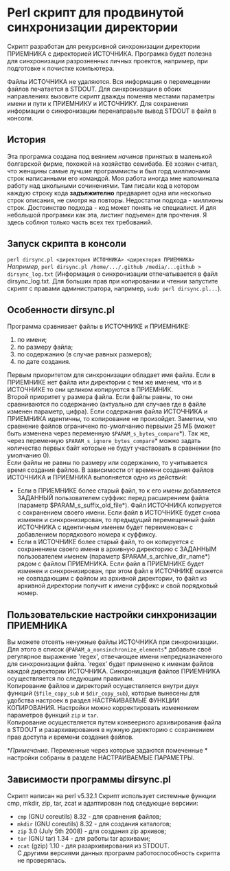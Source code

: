 
# Perl скрипт для продвинутой синхронизации директории

Скрипт разработан для рекурсивной синхронизации директории ПРИЕМНИКА с директорией ИСТОЧНИКА. 
Програмка будет полезна для синхронизации разрозненных личных проектов, например, при подготовке к почистке компьютера.

Файлы ИСТОЧНИКА не удаляются. Вся информация о перемещении файлов печатается в STDOUT.
Для синхронизации в обоих направлениях вызовите скрипт дважды поменяв местами параметры имени и пути к ПРИЕМНИКУ и ИСТОЧНИКУ.
Для сохранения информации о синхронизации перенаправьте вывод STDOUT в файл в консоли.

## История
Эта програмка создана под веянием *начинов* принятых в маленькой болгарской фирме, похожей на хозяйство семибаба.
Её хозяин считал, что женщины самые лучшие программисты и был горд миллионами строк написанными его командой. Моя работа иногда мне напоминала работу над школьными сочинениями. Там писали код в котором каждую строку кода **задължително** предваряет одна или несколько строк описания, не смотря на повторы. Недостатки подхода - миллионы строк.  Достоинство подхода - код может понять не специалист. И для небольшой програмки как эта, листинг подъемен для прочтения. Я здесь соблюл только часть всех тех требований.

## Запуск скрипта в консоли
`perl dirsync.pl <директория ИСТОЧНИКА> <директория ПРИЕМНИКА>`\
*Например*, ```perl dirsync.pl /home/.../.github /media/...github > dirsync_log.txt``` (Информация о синхронизации отпечатывается в файл dirsync_log.txt. Для больших прав при копировании и чтении запустите скрипт с правами администратора, например, `sudo perl dirsync.pl...`).

## Особенности dirsync.pl
Программа сравнивает файлы в ИСТОЧНИКЕ и ПРИЕМНИКЕ:
1. по имени;
2. по размеру файла;
3. по содержанию (в случае равных размеров);
4. по дате создания.

Первым приоритетом для синхронизации обладает имя файла. Если в ПРИЕМНИКЕ нет файла или директории с тем же именем, что и в ИСТОЧНИКЕ то они целиком копируются в ПРИЕМНИК.\
Второй приоритет у размера файла. Если файлы равны, то они сравниваются по содержанию (актуально для случаев где в файле изменен параметр, цифра). Если содержания файла ИСТОЧНИКА и ПРИЕМНИКА идентичны, то копирование не произойдет. Заметим, что сравнение файлов ограничено по-умолчанию первыми 25 МБ (может быть изменена через переменную `$PARAM_s_bytes_compare`\*). Так же, через переменную `$PARAM_s_ignore_bytes_compare`\* можно задать количество первых байт которые не будут участвовать в сравнении (по умолчанию 0).\
Если файлы не равны по размеру или содержанию, то учитывается время создания файлов.
В зависимости от времени создания файлов ИСТОЧНИКА и ПРИЕМНИКА выполняется одно из действий:
-   Если в ПРИЕМНИКЕ более старый файл, то к его имени добавляется ЗАДАННЫЙ пользователем суффикс перед расширением файла 
	 (параметр $PARAM_s_suffix_old_file*). Файл ИСТОЧНИКА копируется с сохранением своего имени.
    Если файл в ИСТОЧНИКЕ будет снова изменен и синхронизирован, то предыдущий перемещенный файл ИСТОЧНИКА с идентичным именем будет 
    переименован с добавлением порядкового номера к суффиксу.
-   Если в ИСТОЧНИКЕ более старый файл, то он копируется с сохранением своего имени в архивную директорию с ЗАДАННЫМ пользователем именем 
	 (параметр $PARAM_s_archive_dir_name*) рядом с файлом ПРИЕМНИКА.
    Если файл в ПРИЕМНИКЕ будет изменен и синхронизирован, при этом файл в ИСТОЧНИКЕ окажется не совпадающим с файлом из архивной директории, 
    то файл из архивной директории получит к имени суффикс и свой порядковый номер.
    

## Пользовательские настройки синхронизации ПРИЕМНИКА
Вы можете отсеять ненужные файлы ИСТОЧНИКА при синхронизации. Для этого в список `@PARAM_a_nonsinchronize_elements`\* добавьте своё регулярное выражение 'regex', отвечающее имени непредназначенного для синхронизации файла. 'regex' будет применено к именам файлов каждой директории ИСТОЧНИКА.
Синхроницация файлов ПРИЕМНИКА осуществляется по следующим правилам.\
Копирование файлов и директорий осуществляется внутри двух функций (`$file_copy_sub` и `$dir_copy_sub`), которые вынесены для удобства настроек в раздел НАСТРАИВАЕМЫЕ ФУНКЦИИ КОПИРОВАНИЯ. Настройки можно корректировать изменением параметров функций `zip` и `tar`.\
Копирование осуществляется путем конвеерного архивирования файла в STDOUT и разархивирования в нужную директорию с сохранением прав доступа и времени создания файлов.

\**Примечание*. Переменные через которые задаются помеченные \* настройки собраны в разделе НАСТРАИВАЕМЫЕ ПАРАМЕТРЫ.

## Зависимости программы dirsync.pl
Скрипт написан на perl v5.32.1
Скрипт использует системные функции cmp, mkdir, zip, tar, zcat и адаптирован под следующие версиии:
-   `cmp` (GNU coreutils) 8.32 - для сравнения файлов;
-   `mkdir`  (GNU coreutils) 8.32 - для создания каталогов;
-   `zip` 3.0 (July 5th 2008) - для создания zip архивов;
-   `tar` (GNU tar) 1.34 - для работы tar архивами;
-   `zcat` (gzip) 1.10 - для разархивирования из STDOUT.\
C другими версиями данных программ работоспособность скрипта не проверялась.

